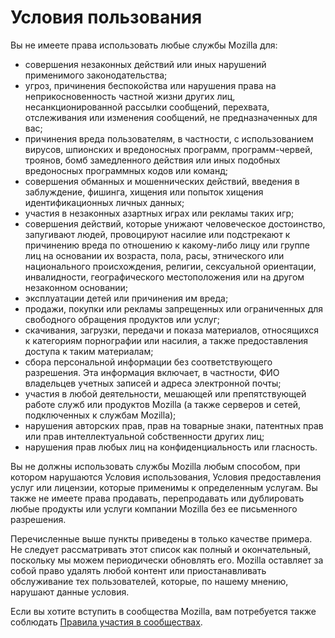 # Условия пользования

Вы не имеете права использовать любые службы Mozilla для:

* совершения незаконных действий или иных нарушений применимого законодательства;
* угроз, причинения беспокойства или нарушения права на неприкосновенность частной жизни других лиц, несанкционированной рассылки сообщений, перехвата, отслеживания или изменения сообщений, не предназначенных для вас;
* причинения вреда пользователям, в частности, с использованием вирусов, шпионских и вредоносных программ, программ-червей, троянов, бомб замедленного действия или иных подобных вредоносных программных кодов или команд;
* совершения обманных и мошеннических действий, введения в заблуждение, фишинга, хищения или попыток хищения идентификационных личных данных;
* участия в незаконных азартных играх или рекламы таких игр;
* совершения действий, которые унижают человеческое достоинство, запугивают людей, провоцируют насилие или подстрекают к причинению вреда по отношению к какому-либо лицу или группе лиц на основании их возраста, пола, расы, этнического или национального происхождения, религии, сексуальной ориентации, инвалидности, географического местоположения или на другом незаконном основании;
* эксплуатации детей или причинения им вреда;
* продажи, покупки или рекламы запрещенных или ограниченных для свободного обращения продуктов или услуг;
* скачивания, загрузки, передачи и показа материалов, относящихся к категориям порнографии или насилия, а также предоставления доступа к таким материалам;
* сбора персональной информации без соответствующего разрешения. Эта информация включает, в частности, ФИО владельцев учетных записей и адреса электронной почты;
* участия в любой деятельности, мешающей или препятствующей работе служб или продуктов Mozilla (а также серверов и сетей, подключенных к службам Mozilla);
* нарушения авторских прав, прав на товарные знаки, патентных прав или прав интеллектуальной собственности других лиц;
* нарушения прав любых лиц на конфиденциальность или гласность.

Вы не должны использовать службы Mozilla любым способом, при котором нарушаются Условия использования, Условия предоставления услуг или лицензии, которые применимы к определенным услугам. Вы также не имеете права продавать, перепродавать или дублировать любые продукты или услуги компании Mozilla без ее письменного разрешения.

Перечисленные выше пункты приведены в только качестве примера. Не следует рассматривать этот список как полный и окончательный, поскольку мы можем периодически обновлять его. Mozilla оставляет за собой право удалять любой контент или приостанавливать обслуживание тех пользователей, которые, по нашему мнению, нарушают данные условия.

Если вы хотите вступить в сообщества Mozilla, вам потребуется также соблюдать [Правила участия в сообществах](https://www.mozilla.org/about/governance/policies/participation/).
